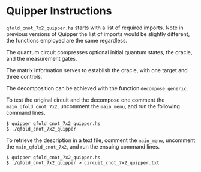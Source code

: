 # Quipper Instructions

`qfold_cnot_7x2_quipper.hs` starts with a list of required imports. Note in previous versions of Quipper the list of imports would be slightly different, the functions employed are the same regardless.

The quantum circuit compresses optional initial quantum states, the oracle, and the measurement gates. 

The matrix information serves to establish the oracle, with one target and three controls.

The decomposition can be achieved with the function `decompose_generic`. 

To test the original circuit and the decompose one comment the `main_qfold_cnot_7x2`, uncomment the `main_menu`, and run the following command lines.
 
```
$ quipper qfold_cnot_7x2_quipper.hs
$ ./qfold_cnot_7x2_quipper
```

To retrieve the description in a text file, comment the `main_menu`, uncomment the `main_qfold_cnot_7x2`, and run the ensuing command lines.

```
$ quipper qfold_cnot_7x2_quipper.hs
$ ./qfold_cnot_7x2_quipper > circuit_cnot_7x2_quipper.txt 
```